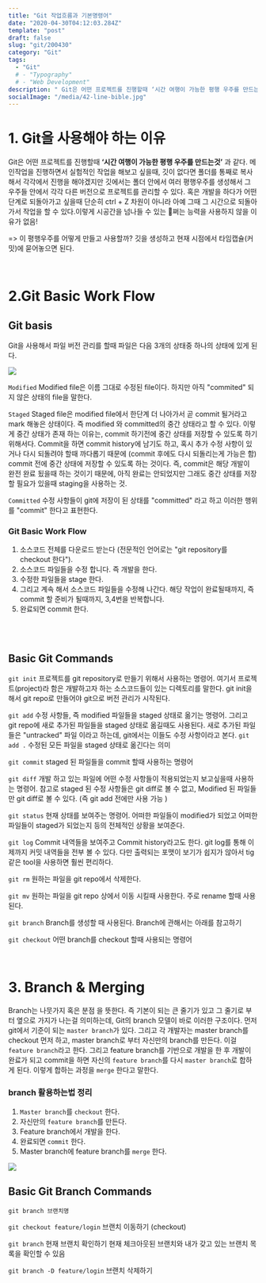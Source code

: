 ```yaml
---
title: "Git 작업흐름과 기본명령어"
date: "2020-04-30T04:12:03.284Z"
template: "post"
draft: false
slug: "git/200430"
category: "Git"
tags:
  - "Git"
  # - "Typography"
  # - "Web Development"
description: " Git은 어떤 프로젝트를 진행할때 ‘시간 여행이 가능한 평행 우주를 만드는것’과 같다. 메인작업을 진행하면서 실험적인 작업을 해보고 싶을때, 깃이 없다면 폴더를 통째로 복사해서 각각에서 진행을 해야겠지만 깃에서는 폴더 안에서 여러 평행우주를 생성해서 그 우주들 안에서 각각 다른 버전으로 프로젝트를 관리할 수 있다."
socialImage: "/media/42-line-bible.jpg"
---
```


<!-- - [The first transition](#the-first-transition)
- [The digital age](#the-digital-age)
- [Loss of humanity through transitions](#loss-of-humanity-through-transitions)
- [Chasing perfection](#chasing-perfection) -->

# 1. Git을 사용해야 하는 이유

Git은 어떤 프로젝트를 진행할때 **‘시간 여행이 가능한 평행 우주를 만드는것’** 과 같다. 메인작업을 진행하면서 실험적인 작업을 해보고 싶을때, 깃이 없다면 폴더를 통째로 복사해서 각각에서 진행을 해야겠지만 깃에서는 폴더 안에서 여러 평행우주를 생성해서 그 우주들 안에서 각각 다른 버전으로 프로젝트를 관리할 수 있다. 혹은 개발을 하다가 어떤 단계로 되돌아가고 싶을때 단순히 ctrl + Z 차원이 아니라 아예 그때 그 시간으로 되돌아가서 작업을 할 수 있다.이렇게 시공간을 넘나들 수 있는 🐶쩌는 능력을 사용하지 않을 이유가 없음!

=> 이 평행우주를 어떻게 만들고 사용할까? 깃을 생성하고 현재 시점에서 타임캡슐(커밋)에 묻어놓으면 된다.

<br>

# 2.Git Basic Work Flow

## Git basis

Git을 사용해서 파일 버전 관리를 할때 파일은 다음 3개의 상태중 하나의 상태에 있게 된다.

![](https://images.velog.io/images/rimu/post/4af4be68-2648-47d5-9f5f-4b77edd13313/%E1%84%89%E1%85%B3%E1%84%8F%E1%85%B3%E1%84%85%E1%85%B5%E1%86%AB%E1%84%89%E1%85%A3%E1%86%BA%202020-04-30%20%E1%84%8B%E1%85%A9%E1%84%92%E1%85%AE%201.13.22.png)

`Modified`
Modified file은 이름 그대로 수정된 file이다. 하지만 아직 "commited" 되지 않은 상태의 file을 말한다.

`Staged`
Staged file은 modified file에서 한단계 더 나아가서 곧 commit 될거라고 mark 해놓은 상태이다. 즉 modified 와 committed의 중간 상태라고 할 수 있다.
이렇게 중간 상태가 존재 하는 이유는, commit 하기전에 중간 상태를 저장할 수 있도록 하기 위해서다. Commit을 하면 commit history에 남기도 하고, 혹시 추가 수정 사항이 있거나 다시 되돌려야 할때 까다롭기 때문에 (commit 후에도 다시 되돌리는게 가능은 함) commit 전에 중간 상태에 저장할 수 있도록 하는 것이다. 즉, commit은 해당 개발이 완전 완료 됬을때 하는 것이기 때문에, 아직 완료는 안되었지만 그래도 중간 상태를 저장할 필요가 있을때 staging을 사용하는 것.

`Committed`
수정 사항들이 git에 저장이 된 상태를 "committed" 라고 하고 이러한 행위를 "commit" 한다고 표현한다.

### Git Basic Work Flow

>

1. 소스코드 전체를 다운로드 받는다 (전문적인 언어로는 "git repository를 checkout 한다").
2. 소스코드 파일들을 수정 합니다. 즉 개발을 한다.
3. 수정한 파일들을 stage 한다.
4. 그리고 계속 해서 소스코드 파일들을 수정해 나간다.
   해당 작업이 완료될때까지, 즉 commit 할 준비가 될때까지, 3,4번을 반복합니다.
5. 완료되면 commit 한다.

<br>
<br>

## Basic Git Commands

`git init`
프로젝트를 git repository로 만들기 위해서 사용하는 명령어. 여기서 프로젝트(project)라 함은 개발하고자 하는 소스코드들이 있는 디렉토리를 말한다. git init을 해서 git repo로 만들어야 git으로 버전 관리가 시작된다.

`git add`
수정 사항들, 즉 modified 파일들을 staged 상태로 옮기는 명령어. 그리고 git repo에 새로 추가된 파일들을 staged 상태로 옮길때도 사용된다. 새로 추가된 파일들은 "untracked" 파일 이라고 하는데, git에서는 이들도 수정 사항이라고 본다.
`git add .` 수정된 모든 파일을 staged 상태로 옮긴다는 의미

`git commit`
staged 된 파일들을 commit 할때 사용하는 명령어

`git diff`
개발 하고 있는 파일에 어떤 수정 사항들이 적용되었는지 보고싶을때 사용하는 명령어. 참고로 staged 된 수정 사항들은 git diff로 볼 수 없고, Modified 된 파일들만 git diff로 볼 수 있다.
(즉 git add 전에만 사용 가능 )

`git status`
현재 상태를 보여주는 명령어. 어떠한 파일들이 modified가 되었고 어떠한 파일들이 staged가 되었는지 등의 전체적인 상황을 보여준다.

`git log`
Commit 내역들을 보여주고 Commit history라고도 한다. git log를 통해 이제까지 커밋 내역들을 전부 볼 수 있다. 다만 출력되는 포맷이 보기가 쉽지가 않아서 tig 같은 tool을 사용하면 훨씬 편리하다.

`git rm`
원하는 파일을 git repo에서 삭제한다.

`git mv`
원하는 파일을 git repo 상에서 이동 시킬때 사용한다. 주로 rename 할때 사용 된다.

`git branch`
Branch를 생성할 때 사용된다. Branch에 관해서는 아래를 참고하기

`git checkout`
어떤 branch를 checkout 할때 사용되는 명령어

<br>

# 3. Branch & Merging

Branch는 나뭇가지 혹은 분점 을 뜻한다. 즉 기본이 되는 큰 줄기가 있고 그 줄기로 부터 옆으로 가지가 나는걸 의미하는데, Git의 branch 모델이 바로 이러한 구조이다. 먼저 git에서 기준이 되는 `master branch`가 있다. 그리고 각 개발자는 master branch를 checkout 먼저 하고, master branch로 부터 자신만의 branch를 만든다. 이걸 `feature branch`라고 한다. 그리고 feature branch를 기반으로 개발을 한 후 개발이 완료가 되고 commit을 하면 자신의 `feature branch`를 다시 `master branch`로 합하게 된다. 이렇게 합하는 과정을 `merge` 한다고 말한다.

### branch 활용하는법 정리

1.  `Master branch`를 `checkout` 한다.
2.  자신만의 `feature branch`를 만든다.
3.  Feature branch에서 개발을 한다.
4.  완료되면 `commit` 한다.
5.  Master branch에 feature branch를 `merge` 한다.

![](https://images.velog.io/images/rimu/post/e2a71e10-2a9d-4edf-aa8c-ff63fe3e584c/%E1%84%89%E1%85%B3%E1%84%8F%E1%85%B3%E1%84%85%E1%85%B5%E1%86%AB%E1%84%89%E1%85%A3%E1%86%BA%202020-04-30%20%E1%84%8B%E1%85%A9%E1%84%92%E1%85%AE%201.38.47.png)

## Basic Git Branch Commands

`git branch 브랜치명`

`git checkout feature/login`
브랜치 이동하기 (checkout)

`git branch`
현재 브랜치 확인하기
현재 체크아웃된 브랜치와 내가 갖고 있는 브랜치 목록을 확인할 수 있음

`git branch -D feature/login`
브랜치 삭제하기

<!-- _Originally published by [Matej Latin](http://matejlatin.co.uk/) on [Medium](https://medium.com/design-notes/humane-typography-in-the-digital-age-9bd5c16199bd?ref=webdesignernews.com#.lygo82z0x)._ -->
